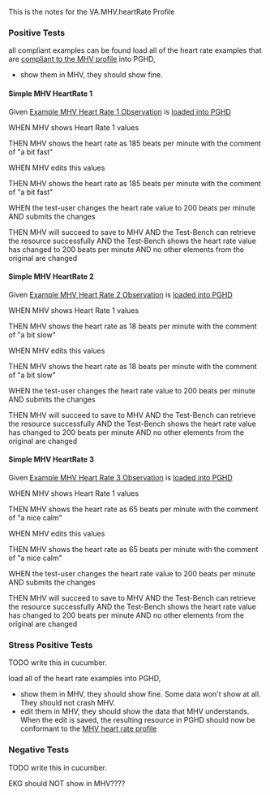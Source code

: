 This is the notes for the VA.MHV.heartRate Profile

### Positive Tests

all compliant examples can be found load all of the heart rate examples that are [compliant to the MHV profile](StructureDefinition-VA.MHV.heartRate-examples.html) into PGHD, 
* show them in MHV, they should show fine. 

#### Simple MHV HeartRate 1
Given [Example MHV Heart Rate 1 Observation](Observation-ex-MHV-heartRate-1.html) is [loaded into PGHD](background.html#load-x-into-pghd)

WHEN MHV shows Heart Rate 1 values

THEN MHV shows the heart rate as 185 beats per minute with the comment of "a bit fast"

WHEN MHV edits this values

THEN MHV shows the heart rate as 185 beats per minute with the comment of "a bit fast"

WHEN the test-user changes the heart rate value to 200 beats per minute 
AND submits the changes

THEN MHV will succeed to save to MHV
AND the Test-Bench can retrieve the resource successfully
AND the Test-Bench shows the heart rate value has changed to 200 beats per minute
AND no other elements from the original are changed

#### Simple MHV HeartRate 2
Given [Example MHV Heart Rate 2 Observation](Observation-ex-MHV-heartRate-2.html) is [loaded into PGHD](background.html#load-x-into-pghd)

WHEN MHV shows Heart Rate 1 values

THEN MHV shows the heart rate as 18 beats per minute with the comment of "a bit slow"

WHEN MHV edits this values

THEN MHV shows the heart rate as 18 beats per minute with the comment of "a bit slow"

WHEN the test-user changes the heart rate value to 200 beats per minute 
AND submits the changes

THEN MHV will succeed to save to MHV
AND the Test-Bench can retrieve the resource successfully
AND the Test-Bench shows the heart rate value has changed to 200 beats per minute
AND no other elements from the original are changed

#### Simple MHV HeartRate 3
Given [Example MHV Heart Rate 3 Observation](Observation-ex-MHV-heartRate-3.html) is [loaded into PGHD](background.html#load-x-into-pghd)

WHEN MHV shows Heart Rate 1 values

THEN MHV shows the heart rate as 65 beats per minute with the comment of "a nice calm"

WHEN MHV edits this values

THEN MHV shows the heart rate as 65 beats per minute with the comment of "a nice calm"

WHEN the test-user changes the heart rate value to 200 beats per minute 
AND submits the changes

THEN MHV will succeed to save to MHV
AND the Test-Bench can retrieve the resource successfully
AND the Test-Bench shows the heart rate value has changed to 200 beats per minute
AND no other elements from the original are changed



### Stress Positive Tests

TODO write this in cucumber.

load all of the heart rate examples into PGHD, 
* show them in MHV, they should show fine. Some data won't show at all. They should not crash MHV.
* edit them in MHV, they should show the data that MHV understands. When the edit is saved, the resulting resource in PGHD should now be conformant to the [MHV heart rate profile](StructureDefinition-VA.MHV.heartRate.html)

### Negative Tests

TODO write this in cucumber.

EKG should NOT show in MHV????


